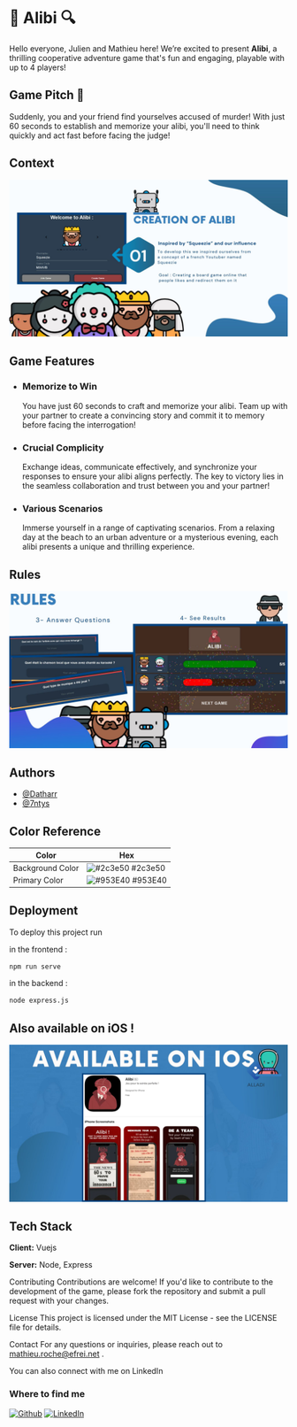 
# 🔎 Alibi 🔍

Hello everyone, Julien and Mathieu here! We’re excited to present **Alibi**, a thrilling cooperative adventure game that's fun and engaging, playable with up to 4 players!

 ## Game Pitch 🔔
Suddenly, you and your friend find yourselves accused of murder! With just 60 seconds to establish and memorize your alibi, you'll need to think quickly and act fast before facing the judge!
<br>
## Context 
![Context](preview/1.jpg)
<br>
## Game Features
- ### Memorize to Win
  You have just 60 seconds to craft and memorize your alibi. Team up with your partner to create a convincing story and commit it to memory before facing the interrogation!
- ### Crucial Complicity
  Exchange ideas, communicate effectively, and synchronize your responses to ensure your alibi aligns perfectly. The key to victory lies in the seamless collaboration and trust between you and your partner!

- ### Various Scenarios
  Immerse yourself in a range of captivating scenarios. From a relaxing day at the beach to an urban adventure or a mysterious evening, each alibi presents a unique and thrilling experience.


## Rules
![Rules](preview/3.jpg)

## Authors

- [@Datharr](https://github.com/Datharr)
- [@7ntys](https://github.com/7ntys)

## Color Reference

| Color             | Hex                                                                |
| ----------------- | ------------------------------------------------------------------ |
| Background Color | ![#2c3e50](https://via.placeholder.com/10/2c3e50?text=+) #2c3e50 |
| Primary Color | ![#953E40](https://via.placeholder.com/10/953E40?text=+) #953E40 |


## Deployment

To deploy this project run

in the frontend :
```bash
npm run serve
```
in the backend :
```bash
node express.js
```

## Also available on iOS !
![Rules](preview/4.jpg)

## Tech Stack

**Client:** Vuejs

**Server:** Node, Express


Contributing
Contributions are welcome! If you'd like to contribute to the development of the game, please fork the repository and submit a pull request with your changes.

License
This project is licensed under the MIT License - see the LICENSE file for details.

Contact
For any questions or inquiries, please reach out to mathieu.roche@efrei.net .

You can also connect with me on LinkedIn 

<h3>Where to find me</h3>
<p><a href="https://github.com/Datharr" target="_blank"><img alt="Github" src="https://img.shields.io/badge/GitHub-%2312100E.svg?&style=for-the-badge&logo=Github&logoColor=white" /></a> <a href="https://twitter.com/Guibz16" target="_blank"></a> <a href="https://www.linkedin.com/in/mathieu-roche-efrei/" target="_blank"><img alt="LinkedIn" src="https://img.shields.io/badge/linkedin-%230077B5.svg?&style=for-the-badge&logo=linkedin&logoColor=white" /></a> <a href="https://medium.com/@th.guibert" target="_blank">
</p>

